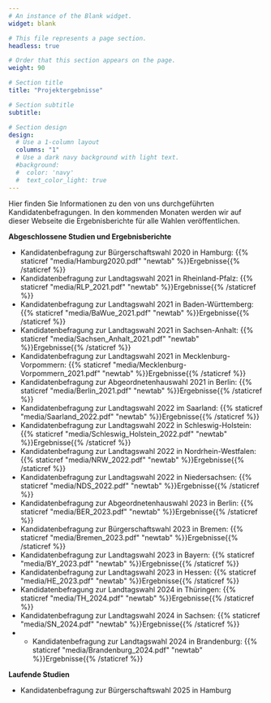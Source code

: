 ```yaml
---
# An instance of the Blank widget.
widget: blank

# This file represents a page section.
headless: true

# Order that this section appears on the page.
weight: 90

# Section title
title: "Projektergebnisse"

# Section subtitle
subtitle:

# Section design
design:
  # Use a 1-column layout
  columns: "1"
  # Use a dark navy background with light text.
  #background:
  #  color: 'navy'
  #  text_color_light: true
---
```


Hier finden Sie Informationen zu den von uns durchgeführten Kandidatenbefragungen. In den kommenden Monaten werden wir auf dieser Webseite die Ergebnisberichte für alle Wahlen veröffentlichen.

**Abgeschlossene Studien und Ergebnisberichte**
* Kandidatenbefragung zur Bürgerschaftswahl 2020 in Hamburg: {{% staticref "media/Hamburg2020.pdf" "newtab" %}}Ergebnisse{{% /staticref %}}
* Kandidatenbefragung zur Landtagswahl 2021 in Rheinland-Pfalz: {{% staticref "media/RLP_2021.pdf" "newtab" %}}Ergebnisse{{% /staticref %}}
* Kandidatenbefragung zur Landtagswahl 2021 in Baden-Württemberg: {{% staticref "media/BaWue_2021.pdf" "newtab" %}}Ergebnisse{{% /staticref %}}
* Kandidatenbefragung zur Landtagswahl 2021 in Sachsen-Anhalt: {{% staticref "media/Sachsen_Anhalt_2021.pdf" "newtab" %}}Ergebnisse{{% /staticref %}}
* Kandidatenbefragung zur Landtagswahl 2021 in Mecklenburg-Vorpommern: {{% staticref "media/Mecklenburg-Vorpommern_2021.pdf" "newtab" %}}Ergebnisse{{% /staticref %}}
* Kandidatenbefragung zur Abgeordnetenhauswahl 2021 in Berlin: {{% staticref "media/Berlin_2021.pdf" "newtab" %}}Ergebnisse{{% /staticref %}}
* Kandidatenbefragung zur Landtagswahl 2022 im Saarland: {{% staticref "media/Saarland_2022.pdf" "newtab" %}}Ergebnisse{{% /staticref %}}
* Kandidatenbefragung zur Landtagswahl 2022 in Schleswig-Holstein: {{% staticref "media/Schleswig_Holstein_2022.pdf" "newtab" %}}Ergebnisse{{% /staticref %}}
* Kandidatenbefragung zur Landtagswahl 2022 in Nordrhein-Westfalen: {{% staticref "media/NRW_2022.pdf" "newtab" %}}Ergebnisse{{% /staticref %}} 
* Kandidatenbefragung zur Landtagswahl 2022 in Niedersachsen: {{% staticref "media/NDS_2022.pdf" "newtab" %}}Ergebnisse{{% /staticref %}}
* Kandidatenbefragung zur Abgeordnetenhauswahl 2023 in Berlin: {{% staticref "media/BER_2023.pdf" "newtab" %}}Ergebnisse{{% /staticref %}}
* Kandidatenbefragung zur Bürgerschaftswahl 2023 in Bremen: {{% staticref "media/Bremen_2023.pdf" "newtab" %}}Ergebnisse{{% /staticref %}}
* Kandidatenbefragung zur Landtagswahl 2023 in Bayern: {{% staticref "media/BY_2023.pdf" "newtab" %}}Ergebnisse{{% /staticref %}}
* Kandidatenbefragung zur Landtagswahl 2023 in Hessen: {{% staticref "media/HE_2023.pdf" "newtab" %}}Ergebnisse{{% /staticref %}}
* Kandidatenbefragung zur Landtagswahl 2024 in Thüringen: {{% staticref "media/TH_2024.pdf" "newtab" %}}Ergebnisse{{% /staticref %}}
* Kandidatenbefragung zur Landtagswahl 2024 in Sachsen: {{% staticref "media/SN_2024.pdf" "newtab" %}}Ergebnisse{{% /staticref %}}
* * Kandidatenbefragung zur Landtagswahl 2024 in Brandenburg: {{% staticref "media/Brandenburg_2024.pdf" "newtab" %}}Ergebnisse{{% /staticref %}}

**Laufende Studien**
* Kandidatenbefragung zur Bürgerschaftswahl 2025 in Hamburg

